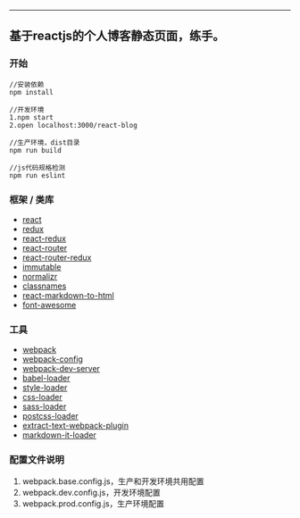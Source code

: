 ---
## 基于reactjs的个人博客静态页面，练手。

### 开始

    //安装依赖
    npm install 
    
    //开发环境
    1.npm start
    2.open localhost:3000/react-blog
    
    //生产环境，dist目录
    npm run build 
    
    //js代码规格检测
    npm run eslint

### 框架 / 类库

+ [react](https://github.com/facebook/react)
+ [redux](https://github.com/reactjs/redux)
+ [react-redux](https://github.com/reactjs/react-redux)
+ [react-router](https://github.com/reactjs/react-router)
+ [react-router-redux](https://github.com/reactjs/react-router-redux)
+ [immutable](https://facebook.github.io/immutable-js/)
+ [normalizr](https://github.com/gaearon/normalizr)
+ [classnames](https://www.npmjs.com/package/classnames)
+ [react-markdown-to-html](https://www.npmjs.com/package/react-markdown-to-html)
+ [font-awesome](https://fortawesome.github.io/Font-Awesome/)

### 工具

+ [webpack](https://github.com/webpack/webpack)
+ [webpack-config](https://github.com/mdreizin/webpack-config)
+ [webpack-dev-server](https://github.com/webpack/webpack-dev-server)
+ [babel-loader](https://github.com/babel/babel-loader)
+ [style-loader](https://github.com/webpack/style-loader)
+ [css-loader](https://github.com/webpack/css-loader)
+ [sass-loader](https://github.com/jtangelder/sass-loader)
+ [postcss-loader](https://github.com/postcss/postcss-loader)
+ [extract-text-webpack-plugin](https://github.com/webpack/extract-text-webpack-plugin)
+ [markdown-it-loader](https://www.npmjs.com/package/markdown-it-loader)


### 配置文件说明

1. webpack.base.config.js，生产和开发环境共用配置
2. webpack.dev.config.js，开发环境配置
3. webpack.prod.config.js，生产环境配置